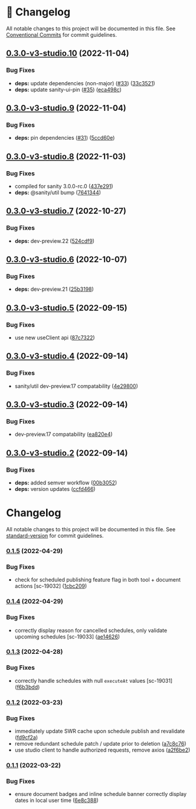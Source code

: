 <!-- markdownlint-disable --><!-- textlint-disable -->

# 📓 Changelog

All notable changes to this project will be documented in this file. See
[Conventional Commits](https://conventionalcommits.org) for commit guidelines.

## [0.3.0-v3-studio.10](https://github.com/sanity-io/sanity-plugin-scheduled-publishing/compare/v0.3.0-v3-studio.9...v0.3.0-v3-studio.10) (2022-11-04)

### Bug Fixes

- **deps:** update dependencies (non-major) ([#33](https://github.com/sanity-io/sanity-plugin-scheduled-publishing/issues/33)) ([33c3521](https://github.com/sanity-io/sanity-plugin-scheduled-publishing/commit/33c3521e51fb6e1614c3181649be6833fefe836e))
- **deps:** update sanity-ui-pin ([#35](https://github.com/sanity-io/sanity-plugin-scheduled-publishing/issues/35)) ([eca498c](https://github.com/sanity-io/sanity-plugin-scheduled-publishing/commit/eca498c725114ab7add2211a20cd9972702a9ea3))

## [0.3.0-v3-studio.9](https://github.com/sanity-io/sanity-plugin-scheduled-publishing/compare/v0.3.0-v3-studio.8...v0.3.0-v3-studio.9) (2022-11-04)

### Bug Fixes

- **deps:** pin dependencies ([#31](https://github.com/sanity-io/sanity-plugin-scheduled-publishing/issues/31)) ([5ccd60e](https://github.com/sanity-io/sanity-plugin-scheduled-publishing/commit/5ccd60e1cf0d1caa32a3d5811f1df0d7b932037a))

## [0.3.0-v3-studio.8](https://github.com/sanity-io/sanity-plugin-scheduled-publishing/compare/v0.3.0-v3-studio.7...v0.3.0-v3-studio.8) (2022-11-03)

### Bug Fixes

- compiled for sanity 3.0.0-rc.0 ([437e291](https://github.com/sanity-io/sanity-plugin-scheduled-publishing/commit/437e2912221943600c002271c22fffc48c4906c7))
- **deps:** @sanity/util bump ([7641344](https://github.com/sanity-io/sanity-plugin-scheduled-publishing/commit/76413445126d5c58e35b78d6372a34ec16c0fe0e))

## [0.3.0-v3-studio.7](https://github.com/sanity-io/sanity-plugin-scheduled-publishing/compare/v0.3.0-v3-studio.6...v0.3.0-v3-studio.7) (2022-10-27)

### Bug Fixes

- **deps:** dev-preview.22 ([524cdf9](https://github.com/sanity-io/sanity-plugin-scheduled-publishing/commit/524cdf901f9dd7c63d0f08c0216b4c5d3aad0be1))

## [0.3.0-v3-studio.6](https://github.com/sanity-io/sanity-plugin-scheduled-publishing/compare/v0.3.0-v3-studio.5...v0.3.0-v3-studio.6) (2022-10-07)

### Bug Fixes

- **deps:** dev-preview.21 ([25b3198](https://github.com/sanity-io/sanity-plugin-scheduled-publishing/commit/25b319841b0bfb1bc43bea58c3e49f28370117e2))

## [0.3.0-v3-studio.5](https://github.com/sanity-io/sanity-plugin-scheduled-publishing/compare/v0.3.0-v3-studio.4...v0.3.0-v3-studio.5) (2022-09-15)

### Bug Fixes

- use new useClient api ([87c7322](https://github.com/sanity-io/sanity-plugin-scheduled-publishing/commit/87c73227774a14340949708dcf71506a4579921e))

## [0.3.0-v3-studio.4](https://github.com/sanity-io/sanity-plugin-scheduled-publishing/compare/v0.3.0-v3-studio.3...v0.3.0-v3-studio.4) (2022-09-14)

### Bug Fixes

- sanity/util dev-preview.17 compatability ([4e29800](https://github.com/sanity-io/sanity-plugin-scheduled-publishing/commit/4e29800a3b4e2936875a4bbf98b24b63702942bd))

## [0.3.0-v3-studio.3](https://github.com/sanity-io/sanity-plugin-scheduled-publishing/compare/v0.3.0-v3-studio.2...v0.3.0-v3-studio.3) (2022-09-14)

### Bug Fixes

- dev-preview.17 compatability ([ea820e4](https://github.com/sanity-io/sanity-plugin-scheduled-publishing/commit/ea820e4ea5aad918721369b9602e9bd33b91ba19))

## [0.3.0-v3-studio.2](https://github.com/sanity-io/sanity-plugin-scheduled-publishing/compare/v0.3.0-v3-studio.1...v0.3.0-v3-studio.2) (2022-09-14)

### Bug Fixes

- **deps:** added semver workflow ([00b3052](https://github.com/sanity-io/sanity-plugin-scheduled-publishing/commit/00b3052c7c94f4d1aa2aa352fb8087ecd7e5b9da))
- **deps:** version updates ([ccfd466](https://github.com/sanity-io/sanity-plugin-scheduled-publishing/commit/ccfd466a204da7701d4b24f6764b32d6e51ae3b4))

# Changelog

All notable changes to this project will be documented in this file. See [standard-version](https://github.com/conventional-changelog/standard-version) for commit guidelines.

### [0.1.5](https://github.com/sanity-io/sanity-plugin-scheduled-publishing/compare/v0.1.4...v0.1.5) (2022-04-29)

### Bug Fixes

- check for scheduled publishing feature flag in both tool + document actions [sc-19032] ([1cbc209](https://github.com/sanity-io/sanity-plugin-scheduled-publishing/commit/1cbc209c6366f909fff3b5e0caacbc9718ae755f))

### [0.1.4](https://github.com/sanity-io/sanity-plugin-scheduled-publishing/compare/v0.1.3...v0.1.4) (2022-04-29)

### Bug Fixes

- correctly display reason for cancelled schedules, only validate upcoming schedules [sc-19033] ([ae14626](https://github.com/sanity-io/sanity-plugin-scheduled-publishing/commit/ae14626c0f4b90735eb5c5cc262e2f4990e4cfc7))

### [0.1.3](https://github.com/sanity-io/sanity-plugin-scheduled-publishing/compare/v0.1.2...v0.1.3) (2022-04-28)

### Bug Fixes

- correctly handle schedules with null `executeAt` values [sc-19031] ([f6b3bdd](https://github.com/sanity-io/sanity-plugin-scheduled-publishing/commit/f6b3bdd9bc49e6f74a94c32687b387ae8c762d67))

### [0.1.2](https://github.com/sanity-io/sanity-plugin-scheduled-publishing/compare/v0.1.1...v0.1.2) (2022-03-23)

### Bug Fixes

- immediately update SWR cache upon schedule publish and revalidate ([fd9cf2a](https://github.com/sanity-io/sanity-plugin-scheduled-publishing/commit/fd9cf2a1f9a51d4d5483230f7e78cb11881f70f2))
- remove redundant schedule patch / update prior to deletion ([a7c8c76](https://github.com/sanity-io/sanity-plugin-scheduled-publishing/commit/a7c8c765ed5a004d3bcbd66a0a06e750180d99a3))
- use studio client to handle authorized requests, remove axios ([a2f6be2](https://github.com/sanity-io/sanity-plugin-scheduled-publishing/commit/a2f6be23d0a6b6ee52e616d0534506f487d3603f))

### [0.1.1](https://github.com/sanity-io/sanity-plugin-scheduled-publishing/compare/v0.1.0...v0.1.1) (2022-03-22)

### Bug Fixes

- ensure document badges and inline schedule banner correctly display dates in local user time ([6e8c388](https://github.com/sanity-io/sanity-plugin-scheduled-publishing/commit/6e8c3882fb177567437b47f7569eaa2732a93644))
